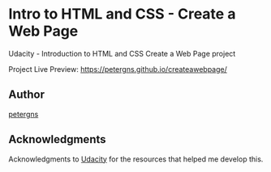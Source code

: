# Intro to HTML and CSS - Create a Web Page

Udacity - Introduction to HTML and CSS Create a Web Page project

Project Live Preview: https://petergns.github.io/createawebpage/

## Author
[petergns](https://github.com/petergns)

## Acknowledgments
Acknowledgments to [Udacity](https://www.udacity.com/) for the resources that helped me develop this.
